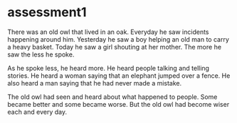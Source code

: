# assessment1
There was an old owl that lived in an oak. Everyday he saw incidents happening around him. Yesterday he saw a boy helping an old man to carry a heavy basket. Today he saw a girl shouting at her mother. The more he saw the less he spoke.


As he spoke less, he heard more. He heard people talking and telling stories. He heard a woman saying that an elephant jumped over a fence. He also heard a man saying that he had never made a mistake.


The old owl had seen and heard about what happened to people. Some became better and some became worse. But the old owl had become wiser each and every day.

